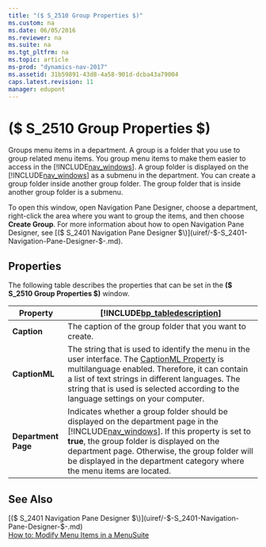 ```yaml
---
title: "($ S_2510 Group Properties $)"
ms.custom: na
ms.date: 06/05/2016
ms.reviewer: na
ms.suite: na
ms.tgt_pltfrm: na
ms.topic: article
ms-prod: "dynamics-nav-2017"
ms.assetid: 31b59891-43d8-4a58-901d-dcba43a79004
caps.latest.revision: 11
manager: edupont
---
```

# ($ S_2510 Group Properties $)
Groups menu items in a department. A group is a folder that you use to group related menu items. You group menu items to make them easier to access in the [!INCLUDE[nav_windows](../includes/nav_windows_md.md)]. A group folder is displayed on the [!INCLUDE[nav_windows](../includes/nav_windows_md.md)] as a submenu in the department. You can create a group folder inside another group folder. The group folder that is inside another group folder is a submenu.  

 To open this window, open Navigation Pane Designer, choose a department, right-click the area where you want to group the items, and then choose **Create Group**. For more information about how to open Navigation Pane Designer, see [\($ S\_2401 Navigation Pane Designer $\)](uiref/-$-S_2401-Navigation-Pane-Designer-$-.md).  

## Properties  
 The following table describes the properties that can be set in the **\($ S\_2510 Group Properties $\)** window.  

|Property|[!INCLUDE[bp_tabledescription](../includes/bp_tabledescription_md.md)]|  
|--------------|---------------------------------------|  
|**Caption**|The caption of the group folder that you want to create.|  
|**CaptionML**|The string that is used to identify the menu in the user interface. The [CaptionML Property](../CaptionML-Property.md) is multilanguage enabled. Therefore, it can contain a list of text strings in different languages. The string that is used is selected according to the language settings on your computer.|  
|**Department Page**|Indicates whether a group folder should be displayed on the department page in the [!INCLUDE[nav_windows](../includes/nav_windows_md.md)]. If this property is set to **true**, the group folder is displayed on the department page. Otherwise, the group folder will be displayed in the department category where the menu items are located.|  

## See Also  
 [\($ S\_2401 Navigation Pane Designer $\)](uiref/-$-S_2401-Navigation-Pane-Designer-$-.md)   
 [How to: Modify Menu Items in a MenuSuite](../How-to--Modify-Menu-Items-in-a-MenuSuite.md)

